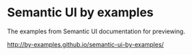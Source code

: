Semantic UI by examples
=======================

The examples from Semantic UI documentation for previewing.

http://by-examples.github.io/semantic-ui-by-examples/





